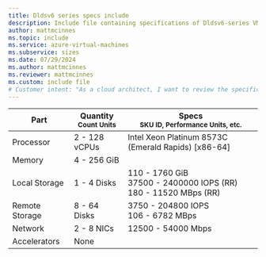 ```yaml
---
title: Dldsv6 series specs include
description: Include file containing specifications of Dldsv6-series VM sizes.
author: mattmcinnes
ms.topic: include
ms.service: azure-virtual-machines
ms.subservice: sizes
ms.date: 07/29/2024
ms.author: mattmcinnes
ms.reviewer: mattmcinnes
ms.custom: include file
# Customer intent: "As a cloud architect, I want to review the specifications of Dldsv6-series VMs, so that I can determine which sizes meet the performance and resource needs of my applications."
---
```

| Part | Quantity <br><sup>Count Units | Specs <br><sup>SKU ID, Performance Units, etc.  |
|---|---|---|
| Processor      | 2 - 128 vCPUs       | Intel Xeon Platinum 8573C (Emerald Rapids) [x86-64]                               |
| Memory         | 4 - 256 GiB          |                                  |
| Local Storage  | 1 - 4 Disks           | 110 - 1760 GiB <br>37500 - 2400000 IOPS (RR) <br>180 - 11520 MBps (RR)                               |
| Remote Storage | 8 - 64 Disks    | 3750 - 204800 IOPS <br>106 - 6782 MBps   |
| Network        | 2 - 8 NICs          | 12500 - 54000 Mbps                          |
| Accelerators   | None              |                                   |
